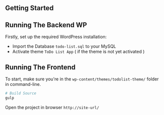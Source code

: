 ## Getting Started


## Running The Backend WP
Firstly, set up the required WordPress installation:

- Import the Database `todo-list.sql` to your MySQL 
- Activate theme `ToDo List App` ( if the theme is not yet activated )

## Running The Frontend
To start, make sure you're in the `wp-content/themes/todolist-theme/` folder in command-line.

```sh
# Build Source
gulp
```

Open the project in browser `http://site-url/`